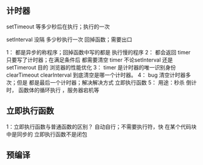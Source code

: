 ## 计时器
setTimeout   等多少秒后在执行；执行的一次

setInterval  没隔 多少秒执行一次 回掉函数；需要出口 

1： 都是异步的称程序；回掉函数中写的都是 执行慢的程序
2： 都会返回 timer  只要写了计时器；在满足条件后 都需要清空 timer 不论setInterval 还是 setTimerout  目的 浏览器的性能优化 
3： timer 是计时器的唯一识别身份 clearTimeout clearInterval 到底清空是哪一个计时器。
4： bug 清空计时器多次；但是 都是最后一个计时器；解决解决方式 立即执行函数
5： 用途：秒杀 倒计时， 函数体的循环执行 ，服务器宕机等

## 立即执行函数 
1：立即执行函数与普通函数的区别？ 
   自动自行；不需要执行符，快  在某个代码块中是同步的
   立即执行函数不是闭包


## 预编译